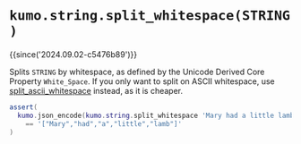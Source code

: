 # `kumo.string.split_whitespace(STRING)`

{{since('2024.09.02-c5476b89')}}

Splits `STRING` by whitespace, as defined by the Unicode Derived Core Property `White_Space`.
If you only want to split on ASCII whitespace, use [split_ascii_whitespace](split_ascii_whitespace.md) instead, as it is cheaper.

```lua
assert(
  kumo.json_encode(kumo.string.split_whitespace 'Mary had a little lamb')
    == '["Mary","had","a","little","lamb"]'
)
```




